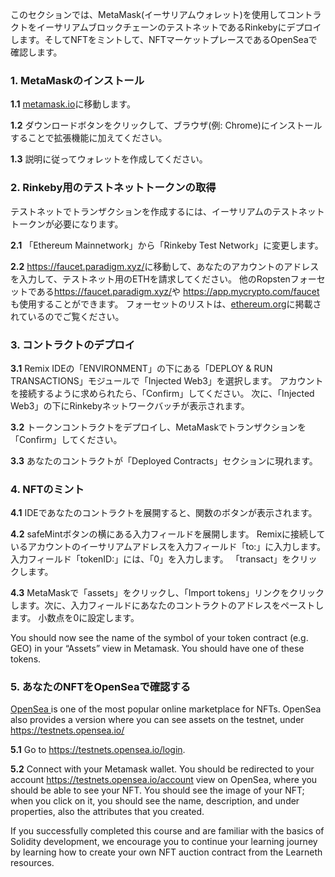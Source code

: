 このセクションでは、MetaMask(イーサリアムウォレット)を使用してコントラクトをイーサリアムブロックチェーンのテストネットであるRinkebyにデプロイします。そしてNFTをミントして、NFTマーケットプレースであるOpenSeaで確認します。

### 1. MetaMaskのインストール

**1.1** <a href="https://metamask.io/" target="_blank">metamask.io</a>に移動します。

**1.2** ダウンロードボタンをクリックして、ブラウザ(例: Chrome)にインストールすることで拡張機能に加えてください。

**1.3** 説明に従ってウォレットを作成してください。

### 2. Rinkeby用のテストネットトークンの取得

テストネットでトランザクションを作成するには、イーサリアムのテストネットトークンが必要になります。

**2.1** 「Ethereum Mainnetwork」から「Rinkeby Test Network」に変更します。

**2.2** <a href="https://faucet.paradigm.xyz/" 
target="_blank">https://faucet.paradigm.xyz/</a>に移動して、あなたのアカウントのアドレスを入力して、テストネット用のETHを請求してください。
他のRopstenフォーセットである<a href="https://faucet.paradigm.xyz/" target="_blank">https://faucet.paradigm.xyz/</a>や <a href="https://app.mycrypto.com/faucet" target="_blank">https://app.mycrypto.com/faucet</a>も使用することができます。 フォーセットのリストは、<a href="https://ethereum.org/en/developers/docs/networks/#testnet-faucets" target="_blank">ethereum.org</a>に掲載されているのでご覧ください。

### 3. コントラクトのデプロイ

**3.1**  Remix IDEの「ENVIRONMENT」の下にある「DEPLOY & RUN TRANSACTIONS」モジュールで「Injected Web3」を選択します。 アカウントを接続するように求められたら、「Confirm」してください。 次に、「Injected Web3」の下にRinkebyネットワークバッチが表示されます。

**3.2** トークンコントラクトをデプロイし、MetaMaskでトランザクションを「Confirm」してください。

**3.3**  あなたのコントラクトが「Deployed Contracts」セクションに現れます。

### 4. NFTのミント

**4.1** IDEであなたのコントラクトを展開すると、関数のボタンが表示されます。

**4.2** safeMintボタンの横にある入力フィールドを展開します。 Remixに接続しているアカウントのイーサリアムアドレスを入力フィールド「to:」に入力します。 入力フィールド「tokenID:」には、「0」を入力します。 「transact」をクリックします。

**4.3** MetaMaskで「assets」をクリックし、「Import tokens」リンクをクリックします。次に、入力フィールドにあなたのコントラクトのアドレスをペーストします。 小数点を0に設定します。

You should now see the name of the symbol of your token contract (e.g. GEO) in your “Assets” view in Metamask. You should have one of these tokens.

### 5. あなたのNFTをOpenSeaで確認する

<a href="https://opensea.io/" 
target="_blank">OpenSea </a> is one of the most popular online marketplace for NFTs. OpenSea also provides a version where you can see assets on the testnet, under <a href="https://testnets.opensea.io/" 
target="_blank">https://testnets.opensea.io/</a>

**5.1** Go to <a href="https://testnets.opensea.io/login" 
target="_blank">https://testnets.opensea.io/login</a>.

**5.2** Connect with your Metamask wallet. You should be redirected to your account <a href="https://testnets.opensea.io/account" target="_blank">https://testnets.opensea.io/account</a> view on OpenSea, where you should be able to see your NFT. You should see the image of your NFT; when you click on it, you should see the name, description, and under properties, also the attributes that you created.

If you successfully completed this course and are familiar with the basics of Solidity development, we encourage you to continue your learning journey by learning how to create your own NFT auction contract from the Learneth resources.